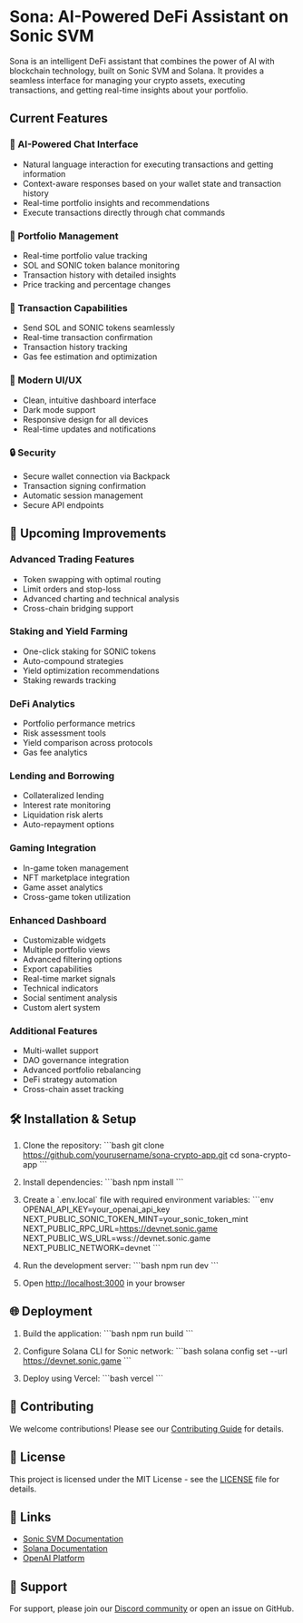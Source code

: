 # Sona: AI-Powered DeFi Assistant on Sonic SVM

Sona is an intelligent DeFi assistant that combines the power of AI with blockchain technology, built on Sonic SVM and Solana. It provides a seamless interface for managing your crypto assets, executing transactions, and getting real-time insights about your portfolio.

## Current Features

### 🤖 AI-Powered Chat Interface
- Natural language interaction for executing transactions and getting information
- Context-aware responses based on your wallet state and transaction history
- Real-time portfolio insights and recommendations
- Execute transactions directly through chat commands

### 💼 Portfolio Management
- Real-time portfolio value tracking
- SOL and SONIC token balance monitoring
- Transaction history with detailed insights
- Price tracking and percentage changes

### 🔄 Transaction Capabilities
- Send SOL and SONIC tokens seamlessly
- Real-time transaction confirmation
- Transaction history tracking
- Gas fee estimation and optimization

### 🎨 Modern UI/UX
- Clean, intuitive dashboard interface
- Dark mode support
- Responsive design for all devices
- Real-time updates and notifications

### 🔒 Security
- Secure wallet connection via Backpack
- Transaction signing confirmation
- Automatic session management
- Secure API endpoints

## 🚀 Upcoming Improvements

### Advanced Trading Features
- Token swapping with optimal routing
- Limit orders and stop-loss
- Advanced charting and technical analysis
- Cross-chain bridging support

### Staking and Yield Farming
- One-click staking for SONIC tokens
- Auto-compound strategies
- Yield optimization recommendations
- Staking rewards tracking

### DeFi Analytics
- Portfolio performance metrics
- Risk assessment tools
- Yield comparison across protocols
- Gas fee analytics

### Lending and Borrowing
- Collateralized lending
- Interest rate monitoring
- Liquidation risk alerts
- Auto-repayment options

### Gaming Integration
- In-game token management
- NFT marketplace integration
- Game asset analytics
- Cross-game token utilization

### Enhanced Dashboard
- Customizable widgets
- Multiple portfolio views
- Advanced filtering options
- Export capabilities
- Real-time market signals
- Technical indicators
- Social sentiment analysis
- Custom alert system

### Additional Features
- Multi-wallet support
- DAO governance integration
- Advanced portfolio rebalancing
- DeFi strategy automation
- Cross-chain asset tracking

## 🛠 Installation & Setup

1. Clone the repository:
\`\`\`bash
git clone https://github.com/yourusername/sona-crypto-app.git
cd sona-crypto-app
\`\`\`

2. Install dependencies:
\`\`\`bash
npm install
\`\`\`

3. Create a \`.env.local\` file with required environment variables:
\`\`\`env
OPENAI_API_KEY=your_openai_api_key
NEXT_PUBLIC_SONIC_TOKEN_MINT=your_sonic_token_mint
NEXT_PUBLIC_RPC_URL=https://devnet.sonic.game
NEXT_PUBLIC_WS_URL=wss://devnet.sonic.game
NEXT_PUBLIC_NETWORK=devnet
\`\`\`

4. Run the development server:
\`\`\`bash
npm run dev
\`\`\`

5. Open [http://localhost:3000](http://localhost:3000) in your browser

## 🌐 Deployment

1. Build the application:
\`\`\`bash
npm run build
\`\`\`

2. Configure Solana CLI for Sonic network:
\`\`\`bash
solana config set --url https://devnet.sonic.game
\`\`\`

3. Deploy using Vercel:
\`\`\`bash
vercel
\`\`\`

## 🤝 Contributing

We welcome contributions! Please see our [Contributing Guide](CONTRIBUTING.md) for details.

## 📄 License

This project is licensed under the MIT License - see the [LICENSE](LICENSE) file for details.

## 🔗 Links

- [Sonic SVM Documentation](https://docs.sonic.game/)
- [Solana Documentation](https://docs.solana.com/)
- [OpenAI Platform](https://platform.openai.com/)

## 🤝 Support

For support, please join our [Discord community](discord-link) or open an issue on GitHub.
